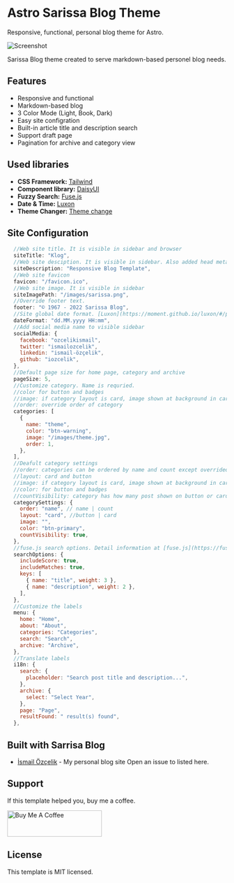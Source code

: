 # Astro Sarissa Blog Theme

Responsive, functional, personal blog theme for Astro.

![Screenshot](./public/images/Screenshot.jpg)

Sarissa Blog theme created to serve markdown-based personel blog needs.

## Features

- Responsive and functional
- Markdown-based blog
- 3 Color Mode (Light, Book, Dark)
- Easy site configration
- Built-in article title and description search
- Support draft page
- Pagination for archive and category view

## Used libraries

- **CSS Framework:** [Tailwind](https://tailwindcss.com/)
- **Component library:** [DaisyUI](https://daisyui.com/)
- **Fuzzy Search:** [Fuse.js](https://fusejs.io/)
- **Date & Time:** [Luxon](https://moment.github.io/luxon/#/)
- **Theme Changer:** [Theme change](https://github.com/saadeghi/theme-change)

## Site Configuration

```cjs
  //Web site title. It is visible in sidebar and browser
  siteTitle: "Klog",
  //Web site desciption. It is visible in sidebar. Also added head meta data.
  siteDescription: "Responsive Blog Template",
  //Web site favicon
  favicon: "/favicon.ico",
  //Web site image. It is visible in sidebar
  siteImagePath: "/images/sarissa.png",
  //Override footer text.
  footer: "© 1967 - 2022 Sarissa Blog",
  //Site global date format. [Luxon](https://moment.github.io/luxon/#/parsing?id=table-of-tokens)
  dateFormat: "dd.MM.yyyy HH:mm",
  //Add social media name to visible sidebar
  socialMedia: {
    facebook: "ozcelikismail",
    twitter: "ismailozcelik",
    linkedin: "ismail-özçelik",
    github: "iozcelik",
  },
  //Default page size for home page, category and archive
  pageSize: 5,
  //Customize category. Name is requried.
  //color for button and badges
  //image: if category layout is card, image shown at background in card.
  //order: override order of category
  categories: [
    {
      name: "theme",
      color: "btn-warning",
      image: "/images/theme.jpg",
      order: 1,
    },
  ],
  //Deafult category settings
  //order: categories can be ordered by name and count except overrided categories
  //layout: card and button
  //image: if category layout is card, image shown at background in card.
  //color: for button and badges
  //countVisibility: category has how many post shown on button or card
  categorySettings: {
    order: "name", // name | count
    layout: "card", //button | card
    image: "",
    color: "btn-primary",
    countVisibility: true,
  },
  //fuse.js search options. Detail information at [fuse.js](https://fusejs.io/api/options.html)
  searchOptions: {
    includeScore: true,
    includeMatches: true,
    keys: [
      { name: "title", weight: 3 },
      { name: "description", weight: 2 },
    ],
  },
  //Customize the labels
  menu: {
    home: "Home",
    about: "About",
    categories: "Categories",
    search: "Search",
    archive: "Archive",
  },
  //Translate labels
  i18n: {
    search: {
      placeholder: "Search post title and description...",
    },
    archive: {
      select: "Select Year",
    },
    page: "Page",
    resultFound: " result(s) found",
  },
```

## Built with Sarrisa Blog

- [İsmail Özçelik](https://ismailozcelik.com/) - My personal blog site
  Open an issue to listed here.

## Support

If this template helped you, buy me a coffee.

<a href="https://www.buymeacoffee.com/ismailozcelik" target="_blank"><img src="https://cdn.buymeacoffee.com/buttons/v2/default-yellow.png" alt="Buy Me A Coffee" style="height: 60px !important;width: 217px !important;" ></a>

## License

This template is MIT licensed.
